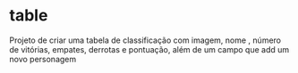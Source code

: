 # table
Projeto de criar uma tabela de classificação com imagem, nome , número de vitórias, empates, derrotas e pontuação, além de um campo que add um novo personagem
